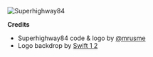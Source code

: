 ![Superhighway84](superhighway84.png)



**Credits**
- Superhighway84 code & logo by [@mrusme](https://github.com/mrusme)
- Logo backdrop by [Swift 1 2](https://twitter.com/Swift_1_2/status/1114865117533888512)


